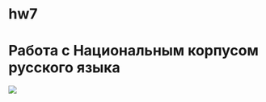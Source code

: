# hw7
# Работа с Национальным корпусом русского языка

![](https://github.com/anastasiagoryaynova/hw7/blob/master/anastasiagoryaynova:hw7.png)
